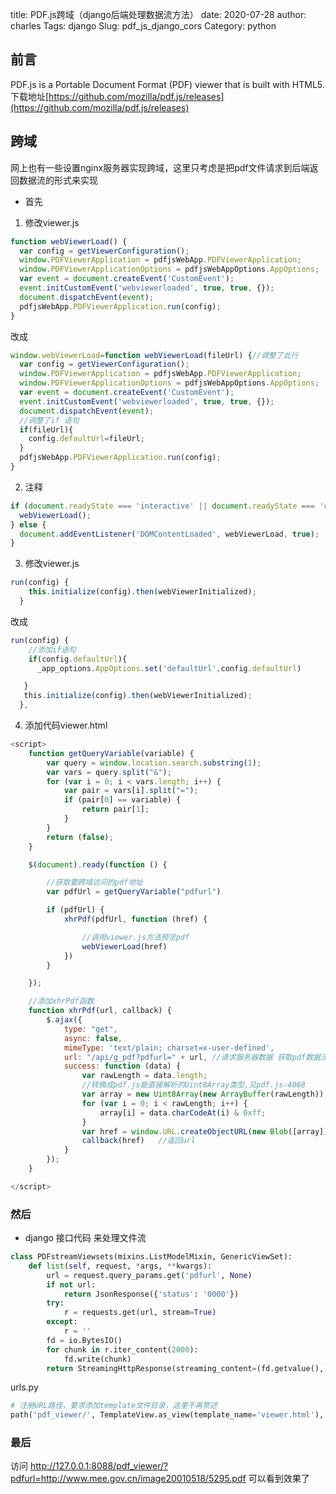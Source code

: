 title: PDF.js跨域（django后端处理数据流方法）
date: 2020-07-28
author: charles
Tags: django
Slug: pdf_js_django_cors
Category: python

## 前言
PDF.js is a Portable Document Format (PDF) viewer that is built with HTML5.
下载地址[https://github.com/mozilla/pdf.js/releases](https://github.com/mozilla/pdf.js/releases)

## 跨域
网上也有一些设置nginx服务器实现跨域，这里只考虑是把pdf文件请求到后端返回数据流的形式来实现

- 首先
1. 修改viewer.js
```js
function webViewerLoad() {
  var config = getViewerConfiguration();
  window.PDFViewerApplication = pdfjsWebApp.PDFViewerApplication;
  window.PDFViewerApplicationOptions = pdfjsWebAppOptions.AppOptions;
  var event = document.createEvent('CustomEvent');
  event.initCustomEvent('webviewerloaded', true, true, {});
  document.dispatchEvent(event);
  pdfjsWebApp.PDFViewerApplication.run(config);
}
```
改成
```js
window.webViewerLoad=function webViewerLoad(fileUrl) {//调整了此行
  var config = getViewerConfiguration();
  window.PDFViewerApplication = pdfjsWebApp.PDFViewerApplication;
  window.PDFViewerApplicationOptions = pdfjsWebAppOptions.AppOptions;
  var event = document.createEvent('CustomEvent');
  event.initCustomEvent('webviewerloaded', true, true, {});
  document.dispatchEvent(event);
  //调整了if 语句
  if(fileUrl){
    config.defaultUrl=fileUrl;
  }
  pdfjsWebApp.PDFViewerApplication.run(config);
}
```
2. 注释
```js
if (document.readyState === 'interactive' || document.readyState === 'complete') {
  webViewerLoad();
} else {
  document.addEventListener('DOMContentLoaded', webViewerLoad, true);
}
```
3. 修改viewer.js
```js
run(config) {
    this.initialize(config).then(webViewerInitialized);
  }
```
改成
```js
run(config) {
    //添加if语句
    if(config.defaultUrl){
      _app_options.AppOptions.set('defaultUrl',config.defaultUrl)

   }    
   this.initialize(config).then(webViewerInitialized);
  },
```
4. 添加代码viewer.html
<script src="https://cdn.bootcdn.net/ajax/libs/jquery/3.5.1/jquery.min.js"></script>
```js
<script>
    function getQueryVariable(variable) {
        var query = window.location.search.substring(1);
        var vars = query.split("&");
        for (var i = 0; i < vars.length; i++) {
            var pair = vars[i].split("=");
            if (pair[0] == variable) {
                return pair[1];
            }
        }
        return (false);
    }

    $(document).ready(function () {

        //获取要跨域访问的pdf地址
        var pdfUrl = getQueryVariable("pdfurl")

        if (pdfUrl) {
            xhrPdf(pdfUrl, function (href) {

                //调用viewer.js方法预览pdf
                webViewerLoad(href)
            })
        }

    });

    //添加xhrPdf函数
    function xhrPdf(url, callback) {
        $.ajax({
            type: "get",
            async: false,
            mimeType: 'text/plain; charset=x-user-defined',
            url: "/api/g_pdf?pdfurl=" + url, //请求服务器数据 获取pdf数据流
            success: function (data) {
                var rawLength = data.length;
                //转换成pdf.js能直接解析的Uint8Array类型,见pdf.js-4068    
                var array = new Uint8Array(new ArrayBuffer(rawLength));
                for (var i = 0; i < rawLength; i++) {
                    array[i] = data.charCodeAt(i) & 0xff;
                }
                var href = window.URL.createObjectURL(new Blob([array]));//数据流转换成createObjectURL能解析的Blob类型
                callback(href)   //返回url         
            }
        });
    }

</script>
```
### 然后
- django 接口代码 来处理文件流
```python
class PDFstreamViewsets(mixins.ListModelMixin, GenericViewSet):
    def list(self, request, *args, **kwargs):
        url = request.query_params.get('pdfurl', None)
        if not url:
            return JsonResponse({'status': '0000'})
        try:
            r = requests.get(url, stream=True)
        except:
            r = ''
        fd = io.BytesIO()
        for chunk in r.iter_content(2000):
            fd.write(chunk)
        return StreamingHttpResponse(streaming_content=(fd.getvalue(),), content_type='application/octet-stream')
```

urls.py
```python
# 注册URL路径，要求添加template文件目录，这里不再赘述
path('pdf_viewer/', TemplateView.as_view(template_name='viewer.html'), name='test'),
```
### 最后
访问 http://127.0.0.1:8088/pdf_viewer/?pdfurl=http://www.mee.gov.cn/image20010518/5295.pdf
可以看到效果了

